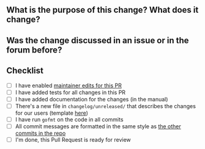<!--
Thank you very much for contributing code or documentation to rest-server!

Please note that each PR should be preceded by an issue where the suggested
change can be discussed in general and without focus on specific code. That
way, work done in the PR will better match what's been agreed in the issue.

Please fill out the following questions to make it easier for us to review
your changes. You don't have to check all the checkboxes at once, instead
feel free to add more commits over time.
-->


What is the purpose of this change? What does it change?
--------------------------------------------------------

<!--
Describe the changes here, as detailed as needed.
-->


Was the change discussed in an issue or in the forum before?
------------------------------------------------------------

<!--
Link issues and relevant forum posts here.

If this PR resolves an issue on GitHub, write "Closes #1234" such
that the issue is closed automatically when this PR is merged.
-->


Checklist
---------

- [ ] I have enabled [maintainer edits for this PR](https://help.github.com/en/github/collaborating-with-issues-and-pull-requests/allowing-changes-to-a-pull-request-branch-created-from-a-fork)
- [ ] I have added tests for all changes in this PR
- [ ] I have added documentation for the changes (in the manual)
- [ ] There's a new file in `changelog/unreleased/` that describes the changes for our users (template [here](https://github.com/restic/rest-server/blob/master/changelog/TEMPLATE))
- [ ] I have run `gofmt` on the code in all commits
- [ ] All commit messages are formatted in the same style as [the other commits in the repo](https://github.com/restic/rest-server/commits/master)
- [ ] I'm done, this Pull Request is ready for review
